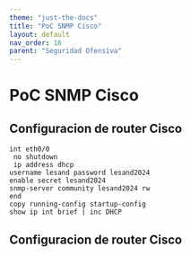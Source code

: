 ```yaml
---
theme: "just-the-docs"
title: "PoC SNMP Cisco"
layout: default
nav_order: 16
parent: "Seguridad Ofensiva"
---
```

# PoC SNMP Cisco
## Configuracion de router Cisco
```
int eth0/0
 no shutdown
 ip address dhcp
username lesand password lesand2024
enable secret lesand2024
snmp-server community lesand2024 rw
end
copy running-config startup-config
show ip int brief | inc DHCP
```
## Configuracion de router Cisco

